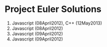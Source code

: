 # Project Euler Solutions

1. Javascript (08April2012), C++ (12May2013)
2. Javascript (08April2012)
3. Javascript (09April2012)
4. Javascript (09April2012)